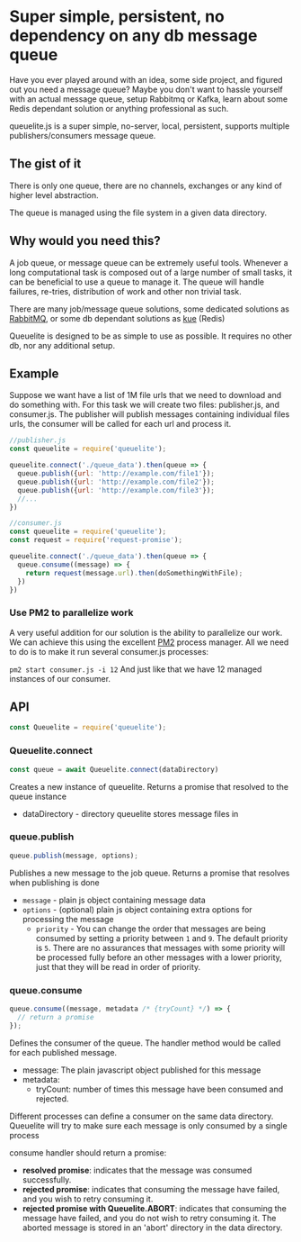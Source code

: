 # Super simple, persistent, no dependency on any db message queue

Have you ever played around with an idea, some side project, and figured out you need a message queue? Maybe you don't want to hassle yourself with an actual message queue, setup Rabbitmq or Kafka, learn about some Redis dependant solution or anything professional as such.

queuelite.js is a super simple, no-server, local, persistent, supports multiple publishers/consumers message queue.

## The gist of it
There is only one queue, there are no channels, exchanges or any kind of higher level abstraction. 

The queue is managed using the file system in a given data directory.

## Why would you need this?
A job queue, or message queue can be extremely useful tools. Whenever a long computational task is composed out of a large number
of small tasks, it can be beneficial to use a queue to manage it. The queue will handle failures, re-tries, distribution of work and other non trivial task.

There are many job/message queue solutions, some dedicated solutions as [RabbitMQ](https://www.rabbitmq.com/), or some db dependant solutions as [kue](https://github.com/Automattic/kue) (Redis)

Queuelite is designed to be as simple to use as possible. It requires no other db, nor any additional setup.

## Example
Suppose we want have a list of 1M file urls that we need to download and do something with. For this task we will create two files: publisher.js, and consumer.js. The publisher will publish messages containing individual files urls, the consumer will be called for each
url and process it.

```javascript
//publisher.js
const queuelite = require('queuelite');

queuelite.connect('./queue_data').then(queue => {
  queue.publish({url: 'http://example.com/file1'});
  queue.publish({url: 'http://example.com/file2'});
  queue.publish({url: 'http://example.com/file3'});
  //...
})
```

```javascript
//consumer.js
const queuelite = require('queuelite');
const request = require('request-promise');

queuelite.connect('./queue_data').then(queue => {
  queue.consume((message) => {
    return request(message.url).then(doSomethingWithFile);
  })
})
```

### Use PM2 to parallelize work
A very useful addition for our solution is the ability to parallelize our work. We can achieve this using the excellent [PM2](https://github.com/Unitech/pm2) process manager. All we need to do is to make it run several consumer.js processes:

``` pm2 start consumer.js -i 12 ```
And just like that we have 12 managed instances of our consumer.

## API
```js
const Queuelite = require('queuelite');
```

### Queuelite.connect
```js
const queue = await Queuelite.connect(dataDirectory)
```
Creates a new instance of queuelite. Returns a promise that resolved to the queue instance
- dataDirectory - directory queuelite stores message files in


### queue.publish
```js
queue.publish(message, options);
```
Publishes a new message to the job queue. Returns a promise that resolves when publishing is done
- `message` - plain js object containing message data
- `options` - (optional) plain js object containing extra options for processing the message
  - `priority` - You can change the order that messages are being consumed by setting a priority between `1` and `9`. The default priority is `5`. There are no assurances that messages with some priority will be processed fully before an other messages with a lower priority, just that they will be read in order of priority.

### queue.consume
```js
queue.consume((message, metadata /* {tryCount} */) => { 
  // return a promise
});
```
Defines the consumer of the queue. The handler method would be called for each published message.

- message: The plain javascript object published for this message
- metadata:
  - tryCount: number of times this message have been consumed and rejected.

Different processes can define a consumer on the same data directory. Queuelite will try to make sure each message is only consumed by a single process 

consume handler should return a promise:
  - **resolved promise**: indicates that the message was consumed successfully.
  - **rejected promise**: indicates that consuming the message have failed, and you wish to retry consuming it.
  - **rejected promise with Queuelite.ABORT**: indicates that consuming the message have failed, and you do not wish to retry consuming it. The aborted message is stored in an 'abort' directory in the data directory.
